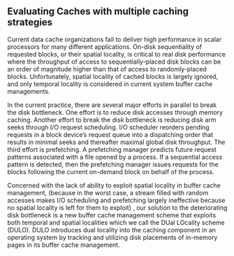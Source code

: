## Evaluating Caches with multiple caching strategies ##

Current data cache organizations fail to deliver high performance in scalar processors for many different applications. On-disk sequentiality of requested blocks, or their spatial locality, is critical to real disk performance where the throughput of access to sequentially-placed disk blocks can be an order of magnitude higher than that of access to randomly-placed blocks. Unfortunately, spatial locality of cached blocks is largely ignored, and only temporal locality is considered in current system buffer cache managements.

In the current practice, there are several major efforts in parallel to break the disk bottleneck. One effort is to reduce disk accesses through memory caching. Another effort to break the disk bottleneck is reducing disk arm seeks through I/O request scheduling. I/O scheduler reorders pending requests in a block device’s request queue into a dispatching order that results in minimal seeks and thereafter maximal global disk throughput. The third effort is prefetching. A prefetching manager predicts future request patterns associated with a file opened by a process. If a sequential access pattern is detected, then the prefetching manager issues requests for the blocks following the current on-demand block on behalf of the process.

Concerned with the lack of ability to exploit spatial locality in buffer cache management, (because in the worst case, a stream filled with random accesses makes I/O scheduling and prefetching largely ineffective because no spatial locality is left for them to exploit) , our solution to the deteriorating disk bottleneck is a new buffer cache management scheme that exploits both temporal and spatial localities which we call the DUal LOcality scheme (DULO). DULO introduces dual locality into the caching component in an operating system by tracking and utilizing disk placements of in-memory pages in its buffer cache management.
